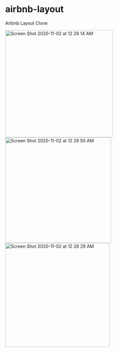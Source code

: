 # airbnb-layout
Airbnb Layout Clone

<img width="342" alt="Screen Shot 2020-11-02 at 12 26 14 AM" src="https://user-images.githubusercontent.com/43775935/97836543-28387380-1ca2-11eb-8500-960d7a844d81.png">
<img width="337" alt="Screen Shot 2020-11-02 at 12 26 50 AM" src="https://user-images.githubusercontent.com/43775935/97836531-21116580-1ca2-11eb-8c34-783e4557a0bb.png">
<img width="332" alt="Screen Shot 2020-11-02 at 12 26 29 AM" src="https://user-images.githubusercontent.com/43775935/97836535-253d8300-1ca2-11eb-8798-68025bafbd99.png">


